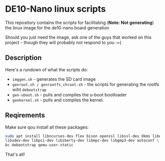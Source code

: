 # DE10-Nano linux scripts

This repository contains the scripts for facilitating (**Note: Not generating**) the linux image for the de10-nano board generation

Should you just need the image, ask one of the guys that worked on this project - though they will probably not respond to you :=(

## Description

Here's a rundown of what the scripts do:
- `imggen.sh` - generates the SD card image
- `genroot.sh / genrootfs_chroot.sh` - the scripts for generating the rootfs wiht `debootstrap`
- `gen-uboot.sh` - pulls and compiles the u-boot bootloader
- `genkernel.sh` - pulls and compiles the kernel.

## Reqirements

Make sure qou install all these packages:
```bash
sudo apt install libncurses-dev flex bison openssl libssl-dev dkms libelf-dev \
libudev-dev libpci-dev libiberty-dev libmpc-dev libgmp3-dev autoconf \
bc debootstrap qemu-user-static
```

That's all!
